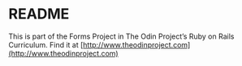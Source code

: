 # README

This is part of the Forms Project in The Odin Project’s Ruby on Rails Curriculum. Find it at [http://www.theodinproject.com](http://www.theodinproject.com)
